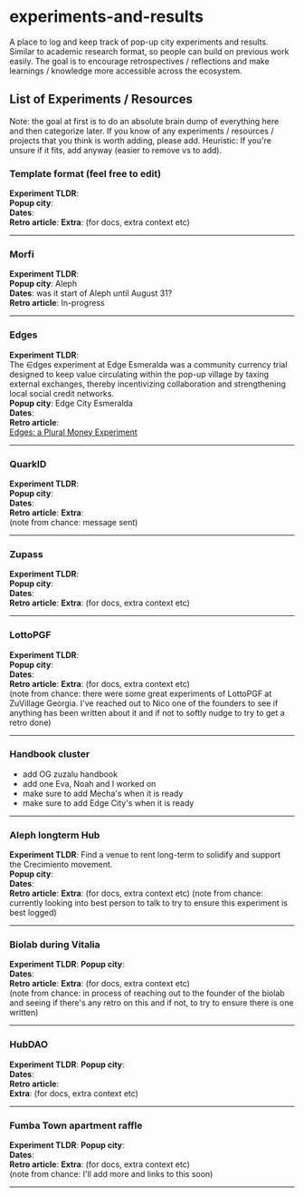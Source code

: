 # experiments-and-results
A place to log and keep track of pop-up city experiments and results. Similar to academic research format, so people can build on previous work easily. The goal is to encourage retrospectives / reflections and make learnings / knowledge more accessible across the ecosystem. 

## List of Experiments / Resources
Note: the goal at first is to do an absolute brain dump of everything here and then categorize later. If you know of any experiments / resources / projects that you think is worth adding, please add. Heuristic: If you're unsure if it fits, add anyway (easier to remove vs to add). 

### Template format (feel free to edit) 
**Experiment TLDR**:  
**Popup city**:  
**Dates**:  
**Retro article**: 
**Extra**: (for docs, extra context etc) 

---

### Morfi
**Experiment TLDR**:  
**Popup city**: Aleph  
**Dates**: was it start of Aleph until August 31?  
**Retro article**: In-progress 

---

### Edges
**Experiment TLDR**:  
The ∈dges experiment at Edge Esmeralda was a community currency trial designed to keep value circulating within the pop-up village by taxing external exchanges, thereby incentivizing collaboration and strengthening local social credit networks.  
**Popup city**: Edge City Esmeralda  
**Dates**:   
**Retro article**:   
[Edges: a Plural Money Experiment](https://www.radicalxchange.org/media/blog/edges-a-plural-money-experiment/) 

---

### QuarkID
**Experiment TLDR**:  
**Popup city**:  
**Dates**:  
**Retro article**: 
**Extra**:   
(note from chance: message sent)   

---

### Zupass
**Experiment TLDR**:  
**Popup city**:  
**Dates**:  
**Retro article**: 
**Extra**: (for docs, extra context etc) 

---

### LottoPGF
**Experiment TLDR**:  
**Popup city**:  
**Dates**:  
**Retro article**: 
**Extra**: (for docs, extra context etc)  
(note from chance: there were some great experiments of LottoPGF at ZuVillage Georgia. I've reached out to Nico one of the founders to see if anything has been written about it and if not to softly nudge to try to get a retro done)  

---

### Handbook cluster
- add OG zuzalu handbook  
- add one Eva, Noah and I worked on  
- make sure to add Mecha's when it is ready  
- make sure to add Edge City's when it is ready  


---

### Aleph longterm Hub
**Experiment TLDR**: Find a venue to rent long-term to solidify and support the Crecimiento movement.  
**Popup city**:  
**Dates**:  
**Retro article**: 
**Extra**: (for docs, extra context etc) 
(note from chance: currently looking into best person to talk to try to ensure this experiment is best logged)   

---

### Biolab during Vitalia
**Experiment TLDR**: 
**Popup city**:  
**Dates**:  
**Retro article**: 
**Extra**: (for docs, extra context etc)  
(note from chance: in process of reaching out to the founder of the biolab and seeing if there's any retro on this and if not, to try to ensure there is one written)  

---

### HubDAO
**Experiment TLDR**: 
**Popup city**:  
**Dates**:  
**Retro article**:  
**Extra**: (for docs, extra context etc) 

---

### Fumba Town apartment raffle
**Experiment TLDR**: 
**Popup city**:  
**Dates**:  
**Retro article**: 
**Extra**: (for docs, extra context etc)   
(note from chance: I'll add more and links to this soon)

---

